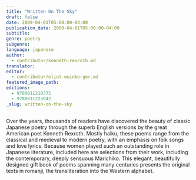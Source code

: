 ```yaml
---
title: "Written On The Sky"
draft: false
date: 2009-04-01T05:00:00-04:00
publication_date: 2009-04-01T05:00:00-04:00
subtitle:
genre: poetry
subgenre:
language: japanese
author:
  - contributor/kenneth-rexroth.md
translator:
editor:
  - contributor/eliot-weinberger.md
featured_image_path:
editions:
  - 9780811218375
  - 9780811223942
_slug: written-on-the-sky
---
```


Over the years, thousands of readers have discovered the beauty of classic Japanese poetry through the superb English versions by the great American poet Kenneth Rexroth. Mostly haiku, these poems range from the classical and medieval to modern poetry, with an emphasis on folk songs and love lyrics. Because women played such an outstanding role in Japanese literature, included here are selections from their work, including the contemporary, deeply sensuous Marichiko. This elegant, beautifully designed gift book of poems spanning many centuries presents the original texts in romanji, the transliteration into the Western alphabet.

